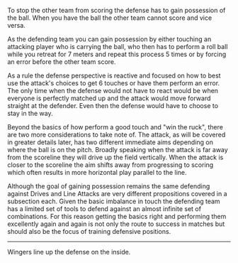 To stop the other team from scoring the defense has to gain possession of the ball. When you have the ball the other team cannot score and vice versa.

As the defending team you can gain possession by either touching an attacking player who is carrying the ball, who then has to perform a roll ball while you retreat for 7 meters and repeat this process 5 times or by forcing an error before the other team score.

As a rule the defense perspective is reactive and focused on how to best use the attack's choices to get 6 touches or have them perform an error. The only time when the defense would not have to react would be when everyone is perfectly matched up and the attack would move forward straight at the defender. Even then the defense would have to choose to stay in the way.

Beyond the basics of how perform a good touch and "win the ruck", there are two more considerations to take note of. The attack, as will be covered in greater details later, has two different immediate aims depending on where the ball is on the pitch. Broadly speaking when the attack is far away from the scoreline they will drive up the field vertically. When the attack is closer to the scoreline the aim shifts away from progressing to scoring which often results in more horizontal play parallel to the line.

Although the goal of gaining possession remains the same defending against Drives and Line Attacks are very different propositions covered in a subsection each. Given the basic imbalance in touch the defending team has a limited set of tools to defend against an almost infinite set of combinations. For this reason getting the basics right and performing them excellently again and again is not only the route to success in matches but should also be the focus of training defensive positions.

---

Wingers line up the defense on the inside.